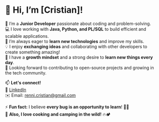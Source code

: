 # 👋 Hi, I’m [Cristian]!

👀 I’m a **Junior Developer** passionate about coding and problem-solving.  
💻 I love working with **Java, Python, and PL/SQL** to build efficient and scalable applications.  
🌱 I’m always eager to **learn new technologies** and improve my skills.  
💡 I enjoy **exchanging ideas** and collaborating with other developers to create something amazing!  
🧠 I have a **growth mindset** and a strong desire to **learn new things every day**.  
💞️ Looking forward to contributing to open-source projects and growing in the tech community.  

📫 **Let's connect!**  
🔗 [LinkedIn](www.linkedin.com/in/cristian-renni)  
✉️ Email: renni.cristian@gmail.com 

⚡ **Fun fact:** I believe **every bug is an opportunity to learn**! 🐛✨  
🍳 **Also, I love cooking and camping in the wild!** 🔥🏕️  
